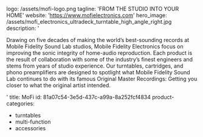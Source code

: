 logo: /assets/mofi-logo.png
tagline: 'FROM THE STUDIO INTO YOUR HOME'
website: 'https://www.mofielectronics.com'
hero_image: /assets/mofi_electronics_ultradeck_turntable_high_angle_right.jpg
description: '<p>Drawing on five decades of making the world’s best-sounding records at Mobile Fidelity Sound Lab studios, Mobile Fidelity Electronics focus on improving the sonic integrity of home-audio reproduction. Each product is the result of collaboration with some of the industry’s finest engineers and stems from years of studio experience. Our turntables, cartridges, and phono preamplifiers are designed to spotlight what Mobile Fidelity Sound Lab continues to do with its famous Original Master Recordings: Getting you closer to what the original artist intended.</p>'
title: MoFi
id: 81a07c54-3e5d-437c-a99a-8a252fcf4834
product-categories:
  - turntables
  - multi-function
  - accessories
